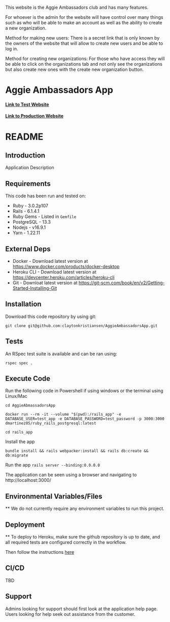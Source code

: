 This website is the Aggie Ambassadors club and has many features.

For whoever is the admin for the website will have control over many things such as who will be able to make an account as well as the ability to create a new organization.

Method for making new users:
    There is a secret link that is only known by the owners of the website that will allow to create new users and be able to log in.

Method for creating new organizations:
    For those who have access they will be able to click on the organizations tab and not only see the organizations but also create new ones with the create new organization button.

# Aggie Ambassadors App

#### [Link to Test Website](https://aggieambassa-test-branc-m6awge.herokuapp.com/)

#### [Link to Production Website](https://aggieambassadorsapp.herokuapp.com/)

# README

## Introduction ##

Application Description

## Requirements ##

This code has been run and tested on:

* Ruby - 3.0.2p107
* Rails - 6.1.4.1
* Ruby Gems - Listed in `Gemfile`
* PostgreSQL - 13.3 
* Nodejs - v16.9.1
* Yarn - 1.22.11


## External Deps  ##

* Docker - Download latest version at https://www.docker.com/products/docker-desktop
* Heroku CLI - Download latest version at https://devcenter.heroku.com/articles/heroku-cli
* Git - Downloat latest version at https://git-scm.com/book/en/v2/Getting-Started-Installing-Git

## Installation ##

Download this code repository by using git:

 `git clone git@github.com:claytonkristiansen/AggieAmbassadorsApp.git`


## Tests ##

An RSpec test suite is available and can be ran using:

  `rspec spec .`

## Execute Code ##

Run the following code in Powershell if using windows or the terminal using Linux/Mac

  `cd AggieAbmassadorsApp`

  `docker run --rm -it --volume "$(pwd):/rails_app" -e DATABASE_USER=test_app -e DATABASE_PASSWORD=test_password -p 3000:3000 dmartinez05/ruby_rails_postgresql:latest`

  `cd rails_app`

Install the app

  `bundle install && rails webpacker:install && rails db:create && db:migrate`

Run the app
  `rails server --binding:0.0.0.0`

The application can be seen using a browser and navigating to http://localhost:3000/

## Environmental Variables/Files ##

** We do not currently require any environment variables to run this project.

## Deployment ##

** To deploy to Heroku, make sure the github repository is up to date, and all required tests are configured correctly in the workflow.

Then follow the instructions [here](https://devcenter.heroku.com/articles/github-integration)


## CI/CD ##

TBD

## Support ##

Admins looking for support should first look at the application help page.
Users looking for help seek out assistance from the customer.
